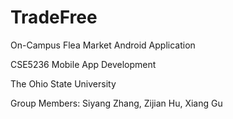 # TradeFree

On-Campus Flea Market Android Application

CSE5236 Mobile App Development

The Ohio State University

Group Members: Siyang Zhang, Zijian Hu, Xiang Gu
